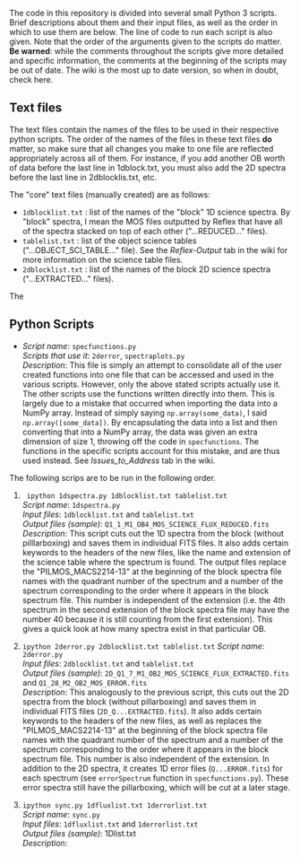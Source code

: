 The code in this repository is divided into several small Python 3 scripts. Brief descriptions about them and their input files, as well as the order in which to use them are below. The line of code to run each script is also given. Note that the order of the arguments given to the scripts do matter.  
**Be warned**: while the comments throughout the scripts give more detailed and specific information, the comments at the beginning of the scripts may be out of date. The wiki is the most up to date version, so when in doubt, check here.  

## Text files
The text files contain the names of the files to be used in their respective python scripts. The order of the names of the files in these text files **do** matter, so make sure that all changes you make to one file are reflected appropriately across all of them. For instance, if you add another OB worth of data before the last line in 1dblock.txt, you must also add the 2D spectra before the last line in 2dblocklis.txt, etc.

The "core" text files (manually created) are as follows:  
* `1dblocklist.txt` : list of the names of the "block" 1D science spectra. By "block" spectra, I mean the MOS files outputted by Reflex that have all of the spectra stacked on top of each other ("...REDUCED..." files).
* `tablelist.txt` :  list of the object science tables ("...OBJECT_SCI_TABLE..." file). See the *Reflex-Output* tab in the wiki for more information on the science table files.
* `2dblocklist.txt` : list of the names of the block 2D science spectra ("...EXTRACTED..." files).

The

## Python Scripts
* *Script name*: `specfunctions.py`  
*Scripts that use it*: `2derror`, `spectraplots.py`  
*Description*: This file is simply an attempt to consolidate all of the user created functions into one file that can be accessed and used in the various scripts. However, only the above stated scripts actually use it. The other scripts use the functions written directly into them. This is largely due to a mistake that occurred when importing the data into a NumPy array. Instead of simply saying `np.array(some_data)`, I said `np.array([some_data])`. By encapsulating the data into a list and then converting that into a NumPy array, the data was given an extra dimension of size 1, throwing off the code in `specfunctions`. The functions in the specific scripts account for this mistake, and are thus used instead. See *Issues_to_Address* tab in the wiki.

The following scrips are to be run in the following order.
1. ` ipython 1dspectra.py 1dblocklist.txt tablelist.txt`  
*Script name*: `1dspectra.py`  
*Input files*: `1dblocklist.txt` and `tablelist.txt`  
*Output files (sample)*: `Q1_1_M1_OB4_MOS_SCIENCE_FLUX_REDUCED.fits`  
*Description*: This script cuts out the 1D spectra from the block (without pilllarboxing) and saves them in individual FITS files. It also adds certain keywords to the headers of the new files, like the name and extension of the science table where the spectrum is found. The output files replace the "PILMOS_MACS2214-13" at the beginning of the block spectra file names with the quadrant number of the spectrum and a number of the spectrum corresponding to the order where it appears in the block spectrum file. This number is independent of the extension (i.e. the 4th spectrum in the second extension of the block spectra file may have the number 40 because it is still counting from the first extension). This gives a quick look at how many spectra exist in that particular OB.

2. `ipython 2derror.py 2dblocklist.txt tablelist.txt`
*Script name*: `2derror.py`  
*Input files*: `2dblocklist.txt` and `tablelist.txt`  
*Output files (sample)*: `2D_Q1_7_M1_OB2_MOS_SCIENCE_FLUX_EXTRACTED.fits` and `Q1_28_M2_OB2_MOS_ERROR.fits`  
*Description*: This analogously to the previous script, this cuts out the 2D spectra from the block (without pillarboxing) and saves them in individual FITS files (`2D_Q...EXTRACTED.fits`). It also adds certain keywords to the headers of the new files, as well as replaces the "PILMOS_MACS2214-13" at the beginning of the block spectra file names with the quadrant number of the spectrum and a number of the spectrum corresponding to the order where it appears in the block spectrum file. This number is also independent of the extension. In addition to the 2D spectra, it creates 1D error files (`Q...ERROR.fits`) for each spectrum (see `errorSpectrum` function in `specfunctions.py`). These error spectra still have the pillarboxing, which will be cut at a later stage.

3. `ipython sync.py 1dfluxlist.txt 1derrorlist.txt`  
*Script name*: `sync.py`  
*Input files*: `1dfluxlist.txt` and `1derrorlist.txt`  
*Output files (sample)*: 1Dlist.txt  
*Description*:
